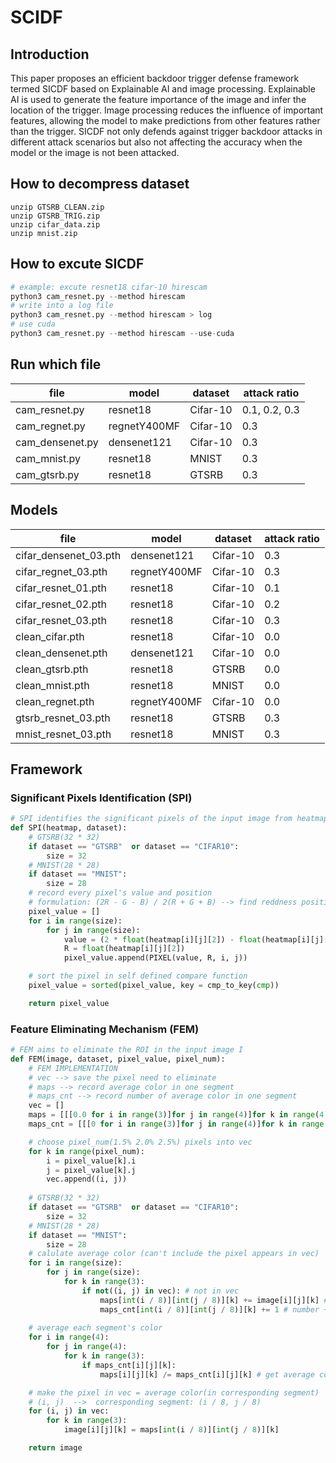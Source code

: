 # SCIDF

## Introduction
This paper proposes an efficient backdoor trigger defense
framework termed SICDF based on Explainable AI and image
processing. Explainable AI is used to generate the feature
importance of the image and infer the location of the trigger.
Image processing reduces the influence of important features,
allowing the model to make predictions from other features
rather than the trigger. SICDF not only defends against trigger
backdoor attacks in different attack scenarios but also not
affecting the accuracy when the model or the image is not
been attacked.

## How to decompress dataset
```
unzip GTSRB_CLEAN.zip  
unzip GTSRB_TRIG.zip
unzip cifar_data.zip
unzip mnist.zip
```

## How to excute SICDF
```python
# example: excute resnet18 cifar-10 hirescam 
python3 cam_resnet.py --method hirescam 
# write into a log file 
python3 cam_resnet.py --method hirescam > log
# use cuda
python3 cam_resnet.py --method hirescam --use-cuda
```

## Run which file
| file            | model        | dataset  | attack ratio  | 
|-----------------|--------------|----------|---------------|
| cam_resnet.py   | resnet18     | Cifar-10 | 0.1, 0.2, 0.3 |
| cam_regnet.py   | regnetY400MF | Cifar-10 | 0.3           |
| cam_densenet.py | densenet121  | Cifar-10 | 0.3           |
| cam_mnist.py    | resnet18     | MNIST    | 0.3           |
| cam_gtsrb.py    | resnet18     | GTSRB    | 0.3           |

## Models

| file                  | model        | dataset  | attack ratio | 
|-----------------------|--------------|----------|--------------|
| cifar_densenet_03.pth | densenet121  | Cifar-10 | 0.3          |
| cifar_regnet_03.pth   | regnetY400MF | Cifar-10 | 0.3          |
| cifar_resnet_01.pth   | resnet18     | Cifar-10 | 0.1          |
| cifar_resnet_02.pth   | resnet18     | Cifar-10 | 0.2          |
| cifar_resnet_03.pth   | resnet18     | Cifar-10 | 0.3          |
| clean_cifar.pth       | resnet18     | Cifar-10 | 0.0          |
| clean_densenet.pth    | densenet121  | Cifar-10 | 0.0          |
| clean_gtsrb.pth       | resnet18     | GTSRB    | 0.0          |
| clean_mnist.pth       | resnet18     | MNIST    | 0.0          |
| clean_regnet.pth      | regnetY400MF | Cifar-10 | 0.0          |
| gtsrb_resnet_03.pth   | resnet18     | GTSRB    | 0.3          |
| mnist_resnet_03.pth   | resnet18     | MNIST    | 0.3          |

## Framework
### Significant Pixels Identification (SPI)
```python
# SPI identifies the significant pixels of the input image from heatmap
def SPI(heatmap, dataset):
    # GTSRB(32 * 32)
    if dataset == "GTSRB"  or dataset == "CIFAR10":
        size = 32
    # MNIST(28 * 28)
    if dataset == "MNIST":
        size = 28        
    # record every pixel's value and position
    # formulation: (2R - G - B) / 2(R + G + B) --> find reddness position
    pixel_value = []
    for i in range(size):
        for j in range(size):
            value = (2 * float(heatmap[i][j][2]) - float(heatmap[i][j][0]) - float(heatmap[i][j][1])) / (2 * (float(heatmap[i][j][2]) + float(heatmap[i][j][1]) + float(heatmap[i][j][0]))) 
            R = float(heatmap[i][j][2])
            pixel_value.append(PIXEL(value, R, i, j))

    # sort the pixel in self defined compare function
    pixel_value = sorted(pixel_value, key = cmp_to_key(cmp)) 

    return pixel_value           
```

### Feature Eliminating Mechanism (FEM)
```python
# FEM aims to eliminate the ROI in the input image I
def FEM(image, dataset, pixel_value, pixel_num):
    # FEM IMPLEMENTATION
    # vec --> save the pixel need to eliminate
    # maps --> record average color in one segment
    # maps_cnt --> record number of average color in one segment
    vec = []
    maps = [[[0.0 for i in range(3)]for j in range(4)]for k in range(4)]
    maps_cnt = [[[0 for i in range(3)]for j in range(4)]for k in range(4)]

    # choose pixel_num(1.5% 2.0% 2.5%) pixels into vec
    for k in range(pixel_num):
        i = pixel_value[k].i
        j = pixel_value[k].j 
        vec.append((i, j))
  
    # GTSRB(32 * 32)
    if dataset == "GTSRB"  or dataset == "CIFAR10":
        size = 32
    # MNIST(28 * 28)
    if dataset == "MNIST":
        size = 28  
    # calulate average color (can't include the pixel appears in vec)
    for i in range(size):
        for j in range(size):
            for k in range(3):
                if not((i, j) in vec): # not in vec
                    maps[int(i / 8)][int(j / 8)][k] += image[i][j][k] # accumulate RGB value
                    maps_cnt[int(i / 8)][int(j / 8)][k] += 1 # number += 1
    
    # average each segment's color
    for i in range(4):
        for j in range(4):
            for k in range(3):
                if maps_cnt[i][j][k]:
                    maps[i][j][k] /= maps_cnt[i][j][k] # get average color 

    # make the pixel in vec = average color(in corresponding segment)
    # (i, j)  -->  corresponding segment: (i / 8, j / 8)
    for (i, j) in vec:
        for k in range(3):
            image[i][j][k] = maps[int(i / 8)][int(j / 8)][k]

    return image
```

































